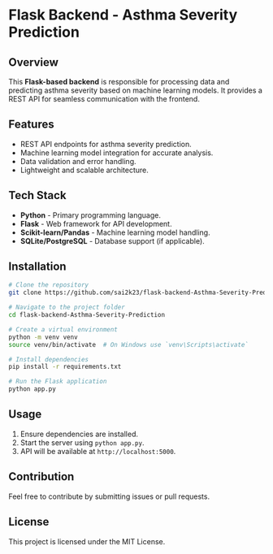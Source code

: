 # Flask Backend - Asthma Severity Prediction

## Overview
This **Flask-based backend** is responsible for processing data and predicting asthma severity based on machine learning models. It provides a REST API for seamless communication with the frontend.

## Features
- REST API endpoints for asthma severity prediction.
- Machine learning model integration for accurate analysis.
- Data validation and error handling.
- Lightweight and scalable architecture.

## Tech Stack
- **Python** - Primary programming language.
- **Flask** - Web framework for API development.
- **Scikit-learn/Pandas** - Machine learning model handling.
- **SQLite/PostgreSQL** - Database support (if applicable).

## Installation
```bash
# Clone the repository
git clone https://github.com/sai2k23/flask-backend-Asthma-Severity-Prediction.git

# Navigate to the project folder
cd flask-backend-Asthma-Severity-Prediction

# Create a virtual environment
python -m venv venv
source venv/bin/activate  # On Windows use `venv\Scripts\activate`

# Install dependencies
pip install -r requirements.txt

# Run the Flask application
python app.py
```


## Usage
1. Ensure dependencies are installed.
2. Start the server using `python app.py`.
3. API will be available at `http://localhost:5000`.

## Contribution
Feel free to contribute by submitting issues or pull requests.

## License
This project is licensed under the MIT License.

